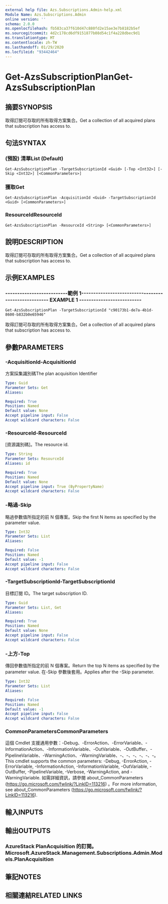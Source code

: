 ```yaml
---
external help file: Azs.Subscriptions.Admin-help.xml
Module Name: Azs.Subscriptions.Admin
online version: ''
schema: 2.0.0
ms.openlocfilehash: fb583ca37f610d47c880fd2e15ae3e7b8182b5ef
ms.sourcegitcommit: 4d2c178cd6df9151877b08d54c1f4a228dbec9d1
ms.translationtype: MT
ms.contentlocale: zh-TW
ms.lasthandoff: 01/29/2020
ms.locfileid: "93442464"
---
```

# <span data-ttu-id="ad203-101">Get-AzsSubscriptionPlan</span><span class="sxs-lookup"><span data-stu-id="ad203-101">Get-AzsSubscriptionPlan</span></span>

## <span data-ttu-id="ad203-102">摘要</span><span class="sxs-lookup"><span data-stu-id="ad203-102">SYNOPSIS</span></span>
<span data-ttu-id="ad203-103">取得訂閱可存取的所有取得方案集合。</span><span class="sxs-lookup"><span data-stu-id="ad203-103">Get a collection of all acquired plans that subscription has access to.</span></span>

## <span data-ttu-id="ad203-104">句法</span><span class="sxs-lookup"><span data-stu-id="ad203-104">SYNTAX</span></span>

### <span data-ttu-id="ad203-105"> (預設) 清單</span><span class="sxs-lookup"><span data-stu-id="ad203-105">List (Default)</span></span>
```
Get-AzsSubscriptionPlan -TargetSubscriptionId <Guid> [-Top <Int32>] [-Skip <Int32>] [<CommonParameters>]
```

### <span data-ttu-id="ad203-106">獲取</span><span class="sxs-lookup"><span data-stu-id="ad203-106">Get</span></span>
```
Get-AzsSubscriptionPlan -AcquisitionId <Guid> -TargetSubscriptionId <Guid> [<CommonParameters>]
```

### <span data-ttu-id="ad203-107">ResourceId</span><span class="sxs-lookup"><span data-stu-id="ad203-107">ResourceId</span></span>
```
Get-AzsSubscriptionPlan -ResourceId <String> [<CommonParameters>]
```

## <span data-ttu-id="ad203-108">說明</span><span class="sxs-lookup"><span data-stu-id="ad203-108">DESCRIPTION</span></span>
<span data-ttu-id="ad203-109">取得訂閱可存取的所有取得方案集合。</span><span class="sxs-lookup"><span data-stu-id="ad203-109">Get a collection of all acquired plans that subscription has access to.</span></span>

## <span data-ttu-id="ad203-110">示例</span><span class="sxs-lookup"><span data-stu-id="ad203-110">EXAMPLES</span></span>

### <span data-ttu-id="ad203-111">--------------------------範例 1--------------------------</span><span class="sxs-lookup"><span data-stu-id="ad203-111">-------------------------- EXAMPLE 1 --------------------------</span></span>
```
Get-AzsSubscriptionPlan -TargetSubscriptionId "c90173b1-de7a-4b1d-8600-b832b0e65946"
```

<span data-ttu-id="ad203-112">取得訂閱可存取的所有取得方案集合。</span><span class="sxs-lookup"><span data-stu-id="ad203-112">Get a collection of all acquired plans that subscription has access to.</span></span>

## <span data-ttu-id="ad203-113">參數</span><span class="sxs-lookup"><span data-stu-id="ad203-113">PARAMETERS</span></span>

### <span data-ttu-id="ad203-114">-AcquisitionId</span><span class="sxs-lookup"><span data-stu-id="ad203-114">-AcquisitionId</span></span>
<span data-ttu-id="ad203-115">方案採集識別碼</span><span class="sxs-lookup"><span data-stu-id="ad203-115">The plan acquisition Identifier</span></span>

```yaml
Type: Guid
Parameter Sets: Get
Aliases: 

Required: True
Position: Named
Default value: None
Accept pipeline input: False
Accept wildcard characters: False
```

### <span data-ttu-id="ad203-116">-ResourceId</span><span class="sxs-lookup"><span data-stu-id="ad203-116">-ResourceId</span></span>
<span data-ttu-id="ad203-117">[資源識別碼]。</span><span class="sxs-lookup"><span data-stu-id="ad203-117">The resource id.</span></span>

```yaml
Type: String
Parameter Sets: ResourceId
Aliases: id

Required: True
Position: Named
Default value: None
Accept pipeline input: True (ByPropertyName)
Accept wildcard characters: False
```

### <span data-ttu-id="ad203-118">-略過</span><span class="sxs-lookup"><span data-stu-id="ad203-118">-Skip</span></span>
<span data-ttu-id="ad203-119">略過參數值所指定的前 N 個專案。</span><span class="sxs-lookup"><span data-stu-id="ad203-119">Skip the first N items as specified by the parameter value.</span></span>

```yaml
Type: Int32
Parameter Sets: List
Aliases: 

Required: False
Position: Named
Default value: -1
Accept pipeline input: False
Accept wildcard characters: False
```

### <span data-ttu-id="ad203-120">-TargetSubscriptionId</span><span class="sxs-lookup"><span data-stu-id="ad203-120">-TargetSubscriptionId</span></span>
<span data-ttu-id="ad203-121">目標訂閱 ID。</span><span class="sxs-lookup"><span data-stu-id="ad203-121">The target subscription ID.</span></span>

```yaml
Type: Guid
Parameter Sets: List, Get
Aliases: 

Required: True
Position: Named
Default value: None
Accept pipeline input: False
Accept wildcard characters: False
```

### <span data-ttu-id="ad203-122">-上方</span><span class="sxs-lookup"><span data-stu-id="ad203-122">-Top</span></span>
<span data-ttu-id="ad203-123">傳回參數值所指定的前 N 個專案。</span><span class="sxs-lookup"><span data-stu-id="ad203-123">Return the top N items as specified by the parameter value.</span></span>
<span data-ttu-id="ad203-124">在-Skip 參數後套用。</span><span class="sxs-lookup"><span data-stu-id="ad203-124">Applies after the -Skip parameter.</span></span>

```yaml
Type: Int32
Parameter Sets: List
Aliases: 

Required: False
Position: Named
Default value: -1
Accept pipeline input: False
Accept wildcard characters: False
```

### <span data-ttu-id="ad203-125">CommonParameters</span><span class="sxs-lookup"><span data-stu-id="ad203-125">CommonParameters</span></span>
<span data-ttu-id="ad203-126">這個 Cmdlet 支援通用參數：-Debug、-ErrorAction、-ErrorVariable、-InformationAction、-InformationVariable、-OutVariable、-OutBuffer、-PipelineVariable、-WarningAction、-WarningVariable、-、-、-、-、-、-。</span><span class="sxs-lookup"><span data-stu-id="ad203-126">This cmdlet supports the common parameters: -Debug, -ErrorAction, -ErrorVariable, -InformationAction, -InformationVariable, -OutVariable, -OutBuffer, -PipelineVariable, -Verbose, -WarningAction, and -WarningVariable.</span></span> <span data-ttu-id="ad203-127">如需詳細資訊，請參閱 about_CommonParameters (https://go.microsoft.com/fwlink/?LinkID=113216) 。</span><span class="sxs-lookup"><span data-stu-id="ad203-127">For more information, see about_CommonParameters (https://go.microsoft.com/fwlink/?LinkID=113216).</span></span>

## <span data-ttu-id="ad203-128">輸入</span><span class="sxs-lookup"><span data-stu-id="ad203-128">INPUTS</span></span>

## <span data-ttu-id="ad203-129">輸出</span><span class="sxs-lookup"><span data-stu-id="ad203-129">OUTPUTS</span></span>

### <span data-ttu-id="ad203-130">AzureStack PlanAcquisition 的訂閱。</span><span class="sxs-lookup"><span data-stu-id="ad203-130">Microsoft.AzureStack.Management.Subscriptions.Admin.Models.PlanAcquisition</span></span>

## <span data-ttu-id="ad203-131">筆記</span><span class="sxs-lookup"><span data-stu-id="ad203-131">NOTES</span></span>

## <span data-ttu-id="ad203-132">相關連結</span><span class="sxs-lookup"><span data-stu-id="ad203-132">RELATED LINKS</span></span>

